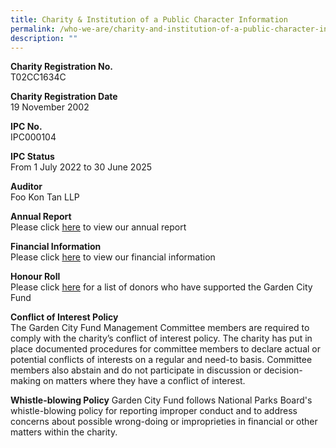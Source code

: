 ```yaml
---
title: Charity & Institution of a Public Character Information
permalink: /who-we-are/charity-and-institution-of-a-public-character-information/
description: ""
---
```

**Charity Registration No.**  
T02CC1634C  
  
**Charity Registration Date**  
19 November 2002  
  
**IPC No.**  
IPC000104  
  
**IPC Status**  
From 1 July 2022 to 30 June 2025  
  
**Auditor**  
Foo Kon Tan LLP  
  
**Annual Report**  
Please click&nbsp;[here](https://www.nparks.gov.sg/portals/annualreport/garden-city-fund/index.htm)&nbsp;to view our annual report  
  
**Financial Information**  
Please click&nbsp;[here](/files/IPC%20information/FY2021%20Online%20Summary.pdf)&nbsp;to view our financial information  
  
**Honour Roll**  
Please click [here](/files/IPC%20information/NParks_GCF_Honour_Roll_2017-2021.pdf)  for a list of donors who have supported the Garden City Fund

**Conflict of Interest Policy**  
The Garden City Fund Management Committee members are required to comply with the charity’s conflict of interest policy. The charity has put in place documented procedures for committee members to declare actual or potential conflicts of interests on a regular and need-to basis. Committee members also abstain and do not participate in discussion or decision-making on matters where they have a conflict of interest.

**Whistle-blowing Policy**
Garden City Fund follows National Parks Board's whistle-blowing policy for reporting improper conduct and to address concerns about possible wrong-doing or improprieties in financial or other matters within the charity.